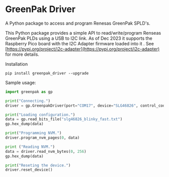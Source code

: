 # GreenPak Driver
A Python package to access and program Renesas GreenPak SPLD's.

This Python package provides a simple API to read/write/program Renseas GreenPak PLDs using a USB to I2C link. As of Dec 2023 it supports the Raspberry Pico board with the I2C Adapter firmware loaded into it . See [https://pypi.org/project/i2c-adapter](https://pypi.org/project/i2c-adapter) for more details.

Installation
```
pip install greenpak_driver --upgrade
```

Sample usage:
```python
import greenpak as gp

print("Connecting.")
driver = gp.GreenpakDriver(port="COM17", device="SLG46826", control_code=0b0001)

print("Loading configuration.")
data = gp.read_bits_file("slg46826_blinky_fast.txt")
gp.hex_dump(data)

print("Programming NVM.")
driver.program_nvm_pages(0, data)

print ("Reading NVM.")
data = driver.read_nvm_bytes(0, 256)
gp.hex_dump(data)

print("Reseting the device.")
driver.reset_device()
```
